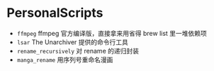 # PersonalScripts

- `ffmpeg` ffmpeg 官方编译版，直接拿来用省得 brew list 里一堆依赖项 
- `lsar` The Unarchiver 提供的命令行工具
- `rename_recursively` 对 rename 的递归封装
- `manga_rename` 用序列号重命名漫画
